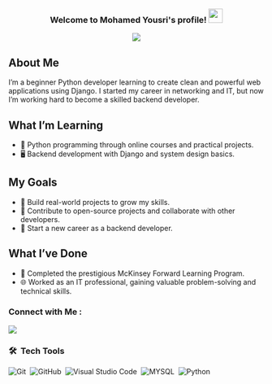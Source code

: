 <h3 align="center">
  Welcome to Mohamed Yousri's profile!
  <img src="https://media.giphy.com/media/hvRJCLFzcasrR4ia7z/giphy.gif" width="28">
</h3>

<!-- Typing SVG by DenverCoder1 - https://github.com/DenverCoder1/readme-typing-svg -->
<p align="center">
  <a href="https://github.com/DenverCoder1/readme-typing-svg"><img src="https://readme-typing-svg.herokuapp.com/?lines=IT%20Specialist;Always%20learning%20new%20things&font=Fira%20Code&center=true&width=440&height=45&color=f75c7e&vCenter=true&size=22"></a>
</p> 

## About Me  
I’m a beginner Python developer learning to create clean and powerful web applications using Django. I started my career in networking and IT, but now I’m working hard to become a skilled backend developer.  

## What I’m Learning  
- 🐍 Python programming through online courses and practical projects.  
- 🖥️ Backend development with Django and system design basics.  

## My Goals  
- 🌟 Build real-world projects to grow my skills.  
- 🔧 Contribute to open-source projects and collaborate with other developers.  
- 🚀 Start a new career as a backend developer.  

## What I’ve Done  
- 📜 Completed the prestigious McKinsey Forward Learning Program.   
- 🌐 Worked as an IT professional, gaining valuable problem-solving and technical skills.

### Connect with Me :

<a href="https://www.linkedin.com/in/mohamed-yousri-mahrous" target="_blank"><img src="https://img.shields.io/badge/-Mohamed%20Yousri-0077B5?style=for-the-badge&logo=Linkedin&logoColor=white"/></a>


### 🛠 &nbsp;Tech Tools
![Git](https://img.shields.io/badge/-Git-05122A?style=flat&logo=git)&nbsp;
![GitHub](https://img.shields.io/badge/-GitHub-05122A?style=flat&logo=github)&nbsp;
![Visual Studio Code](https://img.shields.io/badge/-Visual%20Studio%20Code-05122A?style=flat&logo=visual-studio-code&logoColor=007ACC)&nbsp;
![MYSQL](https://img.shields.io/badge/-MYSQL-05122A?style=flat&logo=MYSQL)&nbsp;
![Python](https://img.shields.io/badge/-Python%20-05122A?style=flat&logo=python)&nbsp;
